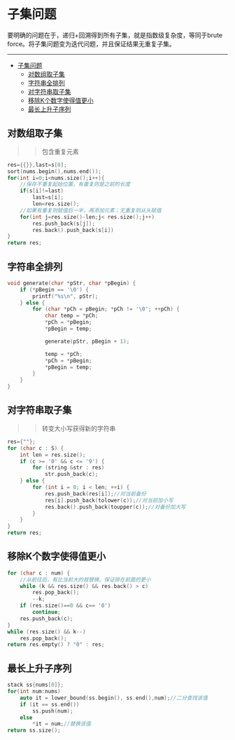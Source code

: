 <a id="markdown-子集问题" name="子集问题"></a>
# 子集问题
要明确的问题在于，递归+回溯得到所有子集，就是指数级复杂度，等同于brute force。将子集问题变为迭代问题，并且保证结果无重复子集。

---
<!-- TOC -->

- [子集问题](#子集问题)
    - [对数组取子集](#对数组取子集)
    - [字符串全排列](#字符串全排列)
    - [对字符串取子集](#对字符串取子集)
    - [移除K个数字使得值更小](#移除k个数字使得值更小)
    - [最长上升子序列](#最长上升子序列)

<!-- /TOC -->

<a id="markdown-对数组取子集" name="对数组取子集"></a>
## 对数组取子集
>>包含重复元素

```cpp
res={{}},last=s[0];
sort(nums.begin(),nums.end());
for(int i=0;i<nums.size();i++){
    //保存不重复起始位置，有重复则是之前的长度
    if(s[i]!=last)
        last=s[i];
        len=res.size();
    //如果有重复则赋值后一半，再添加元素；无重复则从头赋值
    for(int j=res.size()-len;j< res.size();j++) 
        res.push_back(s[j]);
        res.back().push_back(s[i])
}
return res;
```

<a id="markdown-字符串全排列" name="字符串全排列"></a>
## 字符串全排列

```cpp
void generate(char *pStr, char *pBegin) {
    if (*pBegin == '\0') {
        printf("%s\n", pStr);
    } else {
        for (char *pCh = pBegin; *pCh != '\0'; ++pCh) {
            char temp = *pCh;
            *pCh = *pBegin;
            *pBegin = temp;

            generate(pStr, pBegin + 1);

            temp = *pCh;
            *pCh = *pBegin;
            *pBegin = temp;
        }
    }
}

```

<a id="markdown-对字符串取子集" name="对字符串取子集"></a>
## 对字符串取子集
>>转变大小写获得新的字符串

```cpp
res={""};
for (char c : S) {
    int len = res.size();
    if (c >= '0' && c <= '9') {
        for (string &str : res) 
            str.push_back(c);
    } else {
        for (int i = 0; i < len; ++i) {
            res.push_back(res[i]);//对当前备份
            res[i].push_back(tolower(c));//对当前加小写
            res.back().push_back(toupper(c));//对备份加大写
        }
    }
}
return res;
```

<a id="markdown-移除k个数字使得值更小" name="移除k个数字使得值更小"></a>
## 移除K个数字使得值更小

```cpp
for (char c : num) {
    //从前往后，有比当前大的就替换。保证排在前面的更小
    while (k && res.size() && res.back() > c)
        res.pop_back();
        --k;
    if (res.size()==0 && c== '0')
        continue;
    res.push_back(c);
}
while (res.size() && k--) 
    res.pop_back();
return res.empty() ? "0" : res;
```

<a id="markdown-最长上升子序列" name="最长上升子序列"></a>
## 最长上升子序列

```cpp
stack ss{nums[0]};
for(int num:nums)
    auto it = lower_bound(ss.begin(), ss.end(),num);//二分查找该值
    if (it == ss.end())
        ss.push(num);
    else 
        *it = num;//替换该值
return ss.size();
```